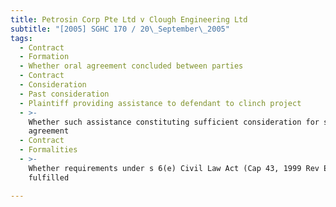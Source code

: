 ```yaml
---
title: Petrosin Corp Pte Ltd v Clough Engineering Ltd
subtitle: "[2005] SGHC 170 / 20\_September\_2005"
tags:
  - Contract
  - Formation
  - Whether oral agreement concluded between parties
  - Contract
  - Consideration
  - Past consideration
  - Plaintiff providing assistance to defendant to clinch project
  - >-
    Whether such assistance constituting sufficient consideration for subsequent
    agreement
  - Contract
  - Formalities
  - >-
    Whether requirements under s 6(e) Civil Law Act (Cap 43, 1999 Rev Ed)
    fulfilled

---
```


